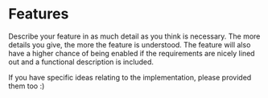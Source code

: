 # Features

Describe your feature in as much detail as you think is necessary. The more details you give, the more the feature is understood. The feature will also have a higher chance of being enabled if the requirements are nicely lined out and a functional description is included.

If you have specific ideas relating to the implementation, please provided them too :)
